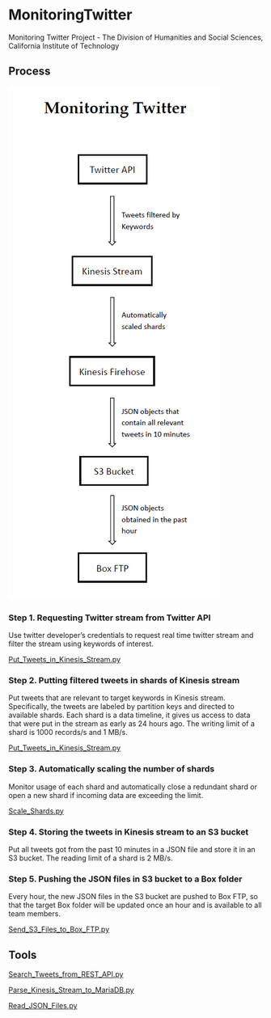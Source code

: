 # MonitoringTwitter
Monitoring Twitter Project - The Division of Humanities and Social Sciences, California Institute of Technology

## Process
![flow chart](./monitoringtwitter.png)

### Step 1.	Requesting Twitter stream from Twitter API
Use twitter developer’s credentials to request real time twitter stream and filter the stream using keywords of interest.

[Put_Tweets_in_Kinesis_Stream.py](./Put_Tweets_in_Kinesis_Stream.py)

### Step 2.	Putting filtered tweets in shards of Kinesis stream
Put tweets that are relevant to target keywords in Kinesis stream. Specifically, the tweets are labeled by partition keys and directed to available shards. Each shard is a data timeline, it gives us access to data that were put in the stream as early as 24 hours ago. The writing limit of a shard is 1000 records/s and 1 MB/s.

[Put_Tweets_in_Kinesis_Stream.py](./Put_Tweets_in_Kinesis_Stream.py)

### Step 3.	Automatically scaling the number of shards
Monitor usage of each shard and automatically close a redundant shard or open a new shard if incoming data are exceeding the limit.

[Scale_Shards.py](./Scale_Shards.py)

### Step 4.	Storing the tweets in Kinesis stream to an S3 bucket
Put all tweets got from the past 10 minutes in a JSON file and store it in an S3 bucket. The reading limit of a shard is 2 MB/s.

### Step 5.	Pushing the JSON files in S3 bucket to a Box folder
Every hour, the new JSON files in the S3 bucket are pushed to Box FTP, so that the target Box folder will be updated once an hour and is available to all team members.

[Send_S3_Files_to_Box_FTP.py](./Send_S3_Files_to_Box_FTP.py)

## Tools
[Search_Tweets_from_REST_API.py](./Search_Tweets_from_REST_API.py)

[Parse_Kinesis_Stream_to_MariaDB.py](./Parse_Kinesis_Stream_to_MariaDB.py)

[Read_JSON_Files.py](./Read_JSON_Files.py)
